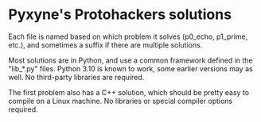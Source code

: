 # Pyxyne's Protohackers solutions

Each file is named based on which problem it solves (p0_echo, p1_prime, etc.), and sometimes a suffix if there are multiple solutions.

Most solutions are in Python, and use a common framework defined in the "lib_*.py" files. Python 3.10 is known to work, some earlier versions may as well. No third-party libraries are required.

The first problem also has a C++ solution, which should be pretty easy to compile on a Linux machine. No libraries or special compiler options required.
